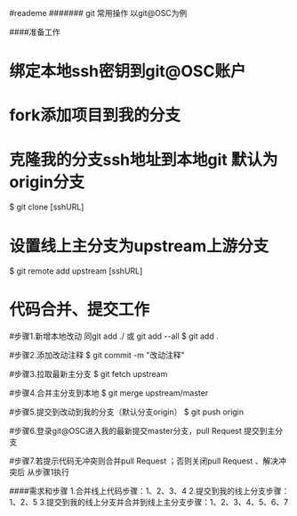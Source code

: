 #reademe
####### git 常用操作 以git@OSC为例

####准备工作
# 绑定本地ssh密钥到git@OSC账户
# fork添加项目到我的分支
# 克隆我的分支ssh地址到本地git 默认为origin分支
$ git clone [sshURL]
# 设置线上主分支为upstream上游分支
$ git remote add upstream [sshURL]

# 代码合并、提交工作
#步骤1.新增本地改动 同git add ./ 或 git add --all
$ git add .

#步骤2.添加改动注释
$ git commit -m "改动注释"

#步骤3.拉取最新主分支
$ git fetch upstream

#步骤4.合并主分支到本地
$ git merge upstream/master

#步骤5.提交到改动到我的分支（默认分支origin）
$ git push origin

#步骤6.登录git@OSC进入我的最新提交master分支，pull Request 提交到主分支

#步骤7.若提示代码无冲突则合并pull Request ；否则关闭pull Request 、解决冲突后 从步骤1执行

####需求和步骤
1.合并线上代码步骤：1、2、3、4
2.提交到我的线上分支步骤：1、2、5
3.提交到我的线上分支并合并到线上主分支步骤：1、2、3、4、5、6、7